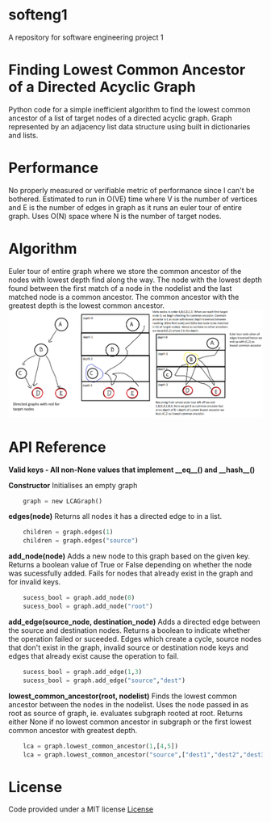 # softeng1

A repository for software engineering project 1

# Finding Lowest Common Ancestor of a Directed Acyclic Graph
Python code for a simple inefficient algorithm to find the lowest common ancestor of a list of target nodes of a directed acyclic graph. Graph represented by an adjacency list data structure using built in dictionaries and lists. 

# Performance
No properly measured or verifiable metric of performance since I can't be bothered. Estimated to run in O(VE) time where V is the number of vertices and E is the number of edges in graph as it runs an euler tour of entire graph. Uses O(N) space where N is the number of target nodes.

# Algorithm
Euler tour of entire graph where we store the common ancestor of the nodes with lowest depth find along the way. The node with the lowest depth found between the first match of a node in the nodelist and the last matched node is a common ancestor. The common ancestor with the greatest depth is the lowest common ancestor.
![diagram](./explanation.png)

# API Reference
**Valid keys - All non-None values that implement \_\_eq\_\_() and \_\_hash\_\_()**

**Constructor**
Initialises an empty graph
```Python
    graph = new LCAGraph()
```
**edges(node)**
Returns all nodes it has a directed edge to in a list.
```Python
    children = graph.edges(1)
    children = graph.edges("source")
```

**add_node(node)**
Adds a new node to this graph based on the given key. Returns a boolean value of True or False depending on whether the node was sucessfully added. Fails for nodes that already exist in the graph and for invalid keys.
```Python
    sucess_bool = graph.add_node(0)
    sucess_bool = graph.add_node("root")
```

**add_edge(source_node, destination_node)**
Adds a directed edge between the source and destination nodes. Returns a boolean to indicate whether the operation failed or suceeded. Edges which create a cycle, source nodes that don't exist in the graph, invalid source or destination node keys and edges that already exist cause the operation to fail.
```Python
    sucess_bool = graph.add_edge(1,3)
    sucess_bool = graph.add_edge("source","dest")
```

**lowest_common_ancestor(root, nodelist)**
Finds the lowest common ancestor between the nodes in the nodelist. Uses the node passed in as root as source of graph, ie. evaluates subgraph rooted at root. Returns either None if no lowest common ancestor in subgraph or the first lowest common ancestor with greatest depth.
```Python
    lca = graph.lowest_common_ancestor(1,[4,5])
    lca = graph.lowest_common_ancestor("source",["dest1","dest2","dest3"])
```

# License
Code provided under a MIT license 
[License](./LICENSE)
